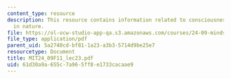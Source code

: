 ```yaml
---
content_type: resource
description: This resource contains information related to consciousness and its place
  in nature.
file: https://ol-ocw-studio-app-qa.s3.amazonaws.com/courses/24-09-minds-and-machines-fall-2011/61d30a9a655c7a965ff8e1733cacaae9_MIT24_09F11_lec23.pdf
file_type: application/pdf
parent_uid: 5a2740cd-bf81-1a23-a3b3-5714d9be25e7
resourcetype: Document
title: MIT24_09F11_lec23.pdf
uid: 61d30a9a-655c-7a96-5ff8-e1733cacaae9
---
```


